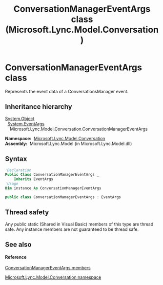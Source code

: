 ﻿---
title: ConversationManagerEventArgs class (Microsoft.Lync.Model.Conversation)
TOCTitle: ConversationManagerEventArgs class
ms:assetid: T:Microsoft.Lync.Model.Conversation.ConversationManagerEventArgs_DI_3_UC_OCS14MrefLyncWPF
ms:mtpsurl: https://msdn.microsoft.com/en-us/library/microsoft.lync.model.conversation.conversationmanagereventargs_di_3_uc_ocs14mreflyncwpf(v=office.15)
ms:contentKeyID: 48600954
ms.date: 07/28/2014
mtps_version: v=office.15
f1_keywords:
- Microsoft.Lync.Model.Conversation.ConversationManagerEventArgs
dev_langs:
- CSharp
- JScript
- VB
- other
---

# ConversationManagerEventArgs class

Represents the event data of a ConversationsManager event.

## Inheritance hierarchy

[System.Object](http://msdn2.microsoft.com/en-us/library/e5kfa45b)  
  [System.EventArgs](http://msdn2.microsoft.com/en-us/library/118wxtk3)  
    Microsoft.Lync.Model.Conversation.ConversationManagerEventArgs  

**Namespace:**  [Microsoft.Lync.Model.Conversation](microsoft-lync-model-conversation-namespace_2.md)  
**Assembly:**  Microsoft.Lync.Model (in Microsoft.Lync.Model.dll)

## Syntax

``` vb
'Declaration
Public Class ConversationManagerEventArgs _
    Inherits EventArgs
'Usage
Dim instance As ConversationManagerEventArgs
```

``` csharp
public class ConversationManagerEventArgs : EventArgs
```

## Thread safety

Any public static (Shared in Visual Basic) members of this type are thread safe. Any instance members are not guaranteed to be thread safe.

## See also

#### Reference

[ConversationManagerEventArgs members](conversationmanagereventargs-members-microsoft-lync-model-conversation_2.md)

[Microsoft.Lync.Model.Conversation namespace](microsoft-lync-model-conversation-namespace_2.md)

